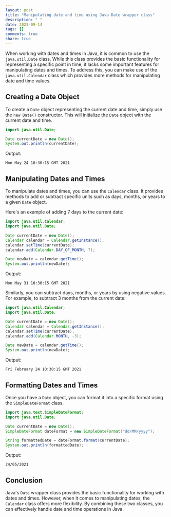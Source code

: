 ```yaml
---
layout: post
title: "Manipulating date and time using Java Date wrapper class"
description: " "
date: 2023-09-14
tags: []
comments: true
share: true
---
```


When working with dates and times in Java, it is common to use the `java.util.Date` class. While this class provides the basic functionality for representing a specific point in time, it lacks some important features for manipulating dates and times. To address this, you can make use of the `java.util.Calendar` class which provides more methods for manipulating date and time values.

## Creating a Date Object

To create a `Date` object representing the current date and time, simply use the `new Date()` constructor. This will initialize the `Date` object with the current date and time.

```java
import java.util.Date;

Date currentDate = new Date();
System.out.println(currentDate);
```

Output:
```
Mon May 24 10:30:15 GMT 2021
```

## Manipulating Dates and Times

To manipulate dates and times, you can use the `Calendar` class. It provides methods to add or subtract specific units such as days, months, or years to a given `Date` object.

Here's an example of adding 7 days to the current date:

```java
import java.util.Calendar;
import java.util.Date;

Date currentDate = new Date();
Calendar calendar = Calendar.getInstance();
calendar.setTime(currentDate);
calendar.add(Calendar.DAY_OF_MONTH, 7);

Date newDate = calendar.getTime();
System.out.println(newDate);
```

Output:
```
Mon May 31 10:30:15 GMT 2021
```

Similarly, you can subtract days, months, or years by using negative values. For example, to subtract 3 months from the current date:

```java
import java.util.Calendar;
import java.util.Date;

Date currentDate = new Date();
Calendar calendar = Calendar.getInstance();
calendar.setTime(currentDate);
calendar.add(Calendar.MONTH, -3);

Date newDate = calendar.getTime();
System.out.println(newDate);
```

Output:
```
Fri February 24 10:30:15 GMT 2021
```

## Formatting Dates and Times

Once you have a `Date` object, you can format it into a specific format using the `SimpleDateFormat` class.

```java
import java.text.SimpleDateFormat;
import java.util.Date;

Date currentDate = new Date();
SimpleDateFormat dateFormat = new SimpleDateFormat("dd/MM/yyyy");

String formattedDate = dateFormat.format(currentDate);
System.out.println(formattedDate);
```

Output:
```
24/05/2021
```

## Conclusion

Java's `Date` wrapper class provides the basic functionality for working with dates and times. However, when it comes to manipulating dates, the `Calendar` class offers more flexibility. By combining these two classes, you can effectively handle date and time operations in Java.